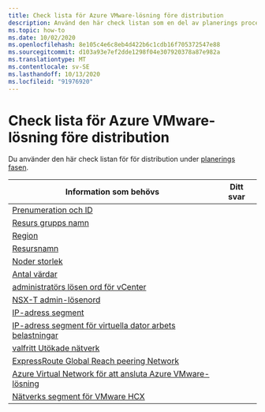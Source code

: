 ```yaml
---
title: Check lista för Azure VMware-lösning före distribution
description: Använd den här check listan som en del av planerings processen för för distribution.
ms.topic: how-to
ms.date: 10/02/2020
ms.openlocfilehash: 8e105c4e6c8eb4d422b6c1cdb16f705372547e88
ms.sourcegitcommit: d103a93e7ef2dde1298f04e307920378a87e982a
ms.translationtype: MT
ms.contentlocale: sv-SE
ms.lasthandoff: 10/13/2020
ms.locfileid: "91976920"
---
```

# <a name="azure-vmware-solution-pre-deployment-checklist"></a>Check lista för Azure VMware-lösning före distribution
Du använder den här check listan för för distribution under [planerings fasen](production-ready-deployment-steps.md).

| Information som behövs  | Ditt svar |
| ------------| ------------- |
| [Prenumeration och ID](production-ready-deployment-steps.md#subscription) | &nbsp;&nbsp;&nbsp;&nbsp;&nbsp;&nbsp;&nbsp;&nbsp;&nbsp;&nbsp;&nbsp;&nbsp;&nbsp;&nbsp;&nbsp; |
| [Resurs grupps namn](production-ready-deployment-steps.md#resource-group) | &nbsp;&nbsp;&nbsp;&nbsp;&nbsp;&nbsp;&nbsp;&nbsp;&nbsp;&nbsp;&nbsp;&nbsp;&nbsp;&nbsp;&nbsp; |
| [Region](production-ready-deployment-steps.md#region) | &nbsp;&nbsp;&nbsp;&nbsp;&nbsp;&nbsp;&nbsp;&nbsp;&nbsp;&nbsp;&nbsp;&nbsp;&nbsp;&nbsp;&nbsp; |
| [Resursnamn](production-ready-deployment-steps.md#resource-name) | &nbsp;&nbsp;&nbsp;&nbsp;&nbsp;&nbsp;&nbsp;&nbsp;&nbsp;&nbsp;&nbsp;&nbsp;&nbsp;&nbsp;&nbsp; |
| [Noder storlek](production-ready-deployment-steps.md#size-nodes) | &nbsp;&nbsp;&nbsp;&nbsp;&nbsp;&nbsp;&nbsp;&nbsp;&nbsp;&nbsp;&nbsp;&nbsp;&nbsp;&nbsp;&nbsp; |
| [Antal värdar](production-ready-deployment-steps.md#number-of-hosts) | &nbsp;&nbsp;&nbsp;&nbsp;&nbsp;&nbsp;&nbsp;&nbsp;&nbsp;&nbsp;&nbsp;&nbsp;&nbsp;&nbsp;&nbsp; |
| [administratörs lösen ord för vCenter](production-ready-deployment-steps.md#vcenter-admin-password) | &nbsp;&nbsp;&nbsp;&nbsp;&nbsp;&nbsp;&nbsp;&nbsp;&nbsp;&nbsp;&nbsp;&nbsp;&nbsp;&nbsp;&nbsp; |
| [NSX-T admin-lösenord](production-ready-deployment-steps.md#nsx-t-admin-password) | &nbsp;&nbsp;&nbsp;&nbsp;&nbsp;&nbsp;&nbsp;&nbsp;&nbsp;&nbsp;&nbsp;&nbsp;&nbsp;&nbsp;&nbsp; |
| [IP-adress segment](production-ready-deployment-steps.md#ip-address-segment) | &nbsp;&nbsp;&nbsp;&nbsp;&nbsp;&nbsp;&nbsp;&nbsp;&nbsp;&nbsp;&nbsp;&nbsp;&nbsp;&nbsp;&nbsp; |
| [IP-adress segment för virtuella dator arbets belastningar](production-ready-deployment-steps.md#ip-address-segment-for-virtual-machine-workloads) | &nbsp;&nbsp;&nbsp;&nbsp;&nbsp;&nbsp;&nbsp;&nbsp;&nbsp;&nbsp;&nbsp;&nbsp;&nbsp;&nbsp;&nbsp; |
| [valfritt Utökade nätverk](production-ready-deployment-steps.md#optional-extend-networks) | &nbsp;&nbsp;&nbsp;&nbsp;&nbsp;&nbsp;&nbsp;&nbsp;&nbsp;&nbsp;&nbsp;&nbsp;&nbsp;&nbsp;&nbsp; |
| [ExpressRoute Global Reach peering Network](production-ready-deployment-steps.md#expressroute-global-reach-peering-network) | &nbsp;&nbsp;&nbsp;&nbsp;&nbsp;&nbsp;&nbsp;&nbsp;&nbsp;&nbsp;&nbsp;&nbsp;&nbsp;&nbsp;&nbsp; |
| [Azure Virtual Network för att ansluta Azure VMware-lösning](production-ready-deployment-steps.md#azure-virtual-network-to-attach-azure-vmware-solution) | &nbsp;&nbsp;&nbsp;&nbsp;&nbsp;&nbsp;&nbsp;&nbsp;&nbsp;&nbsp;&nbsp;&nbsp;&nbsp;&nbsp;&nbsp; |
| [Nätverks segment för VMware HCX](production-ready-deployment-steps.md#vmware-hcx-network-segments) | &nbsp;&nbsp;&nbsp;&nbsp;&nbsp;&nbsp;&nbsp;&nbsp;&nbsp;&nbsp;&nbsp;&nbsp;&nbsp;&nbsp;&nbsp; |
